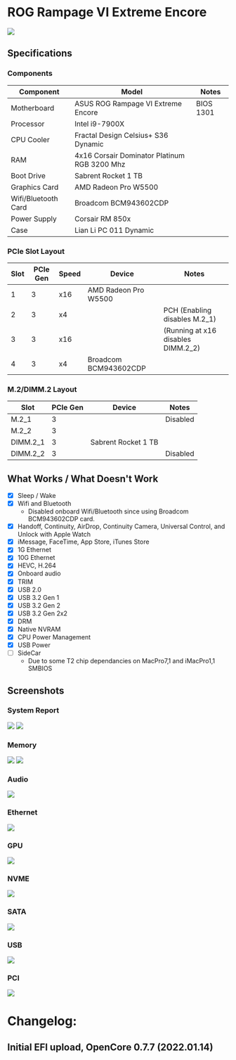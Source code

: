 # ROG Rampage VI Extreme Encore

![](/ROG%20Rampage%20VI%20Extreme%20Encore/Images/ROGRampageVIExtremeEncore.png)

## Specifications
### Components

| Component        | Model                                | Notes |
| ---------------- | ---------------------------------------|-------------------|
| Motherboard | ASUS ROG Rampage VI Extreme Encore | BIOS 1301 |
| Processor | Intel i9-7900X | |
| CPU Cooler | Fractal Design Celsius+ S36 Dynamic | |
| RAM | 4x16 Corsair Dominator Platinum RGB 3200 Mhz | |
| Boot Drive | Sabrent Rocket 1 TB | |
| Graphics Card | AMD Radeon Pro W5500 | |
| Wifi/Bluetooth Card | Broadcom BCM943602CDP |  |
| Power Supply | Corsair RM 850x | |
| Case | Lian Li PC 011 Dynamic | |

### PCIe Slot Layout
| Slot | PCIe Gen | Speed | Device | Notes |
| ----- | ----- | ----- |---------------------------------------|-------------------|
| 1 | 3 | x16 | AMD Radeon Pro W5500 | |
| 2 | 3 | x4 | | PCH (Enabling disables M.2_1) |
| 3 | 3 | x16 | | (Running at x16 disables DIMM.2_2) |
| 4 | 3 | x4 | Broadcom BCM943602CDP | |

### M.2/DIMM.2 Layout
| Slot | PCIe Gen | Device | Notes |
| ----- | ----- |---------------------------------------|-------------------|
| M.2_1 | 3 | | Disabled |
| M.2_2 | 3 | | |
| DIMM.2_1 | 3 | Sabrent Rocket 1 TB | |
| DIMM.2_2 | 3 | | Disabled |

## What Works / What Doesn't Work
- [x] Sleep / Wake
- [x] Wifi and Bluetooth
  * Disabled onboard Wifi/Bluetooth since using Broadcom BCM943602CDP card.
- [x] Handoff, Continuity, AirDrop, Continuity Camera, Universal Control, and Unlock with Apple Watch
- [x] iMessage, FaceTime, App Store, iTunes Store
- [x] 1G Ethernet
- [x] 10G Ethernet
- [x] HEVC, H.264
- [x] Onboard audio
- [x] TRIM
- [x] USB 2.0
- [x] USB 3.2 Gen 1
- [x] USB 3.2 Gen 2
- [x] USB 3.2 Gen 2x2
- [x] DRM
- [x] Native NVRAM
- [x] CPU Power Management
- [x] USB Power
- [ ] SideCar
    * Due to some T2 chip dependancies on MacPro7,1 and iMacPro1,1 SMBIOS

## Screenshots

### System Report
![](/ROG%20Rampage%20VI%20Extreme%20Encore/Images/aboutthismac.png)
![](/ROG%20Rampage%20VI%20Extreme%20Encore/Images/overview.png)

### Memory
![](/ROG%20Rampage%20VI%20Extreme%20Encore/Images/memory1.png)
![](/ROG%20Rampage%20VI%20Extreme%20Encore/Images/memory2.png)

### Audio
![](/ROG%20Rampage%20VI%20Extreme%20Encore/Images/audio.png)

### Ethernet
![](/ROG%20Rampage%20VI%20Extreme%20Encore/Images/ethernet.png)

### GPU
![](/ROG%20Rampage%20VI%20Extreme%20Encore/Images/graphics.png)

### NVME
![](/ROG%20Rampage%20VI%20Extreme%20Encore/Images/NVMExpress.png)

### SATA
![](/ROG%20Rampage%20VI%20Extreme%20Encore/Images/sata.png)

### USB
![](/ROG%20Rampage%20VI%20Extreme%20Encore/Images/usb.png)

### PCI
![](/ROG%20Rampage%20VI%20Extreme%20Encore/Images/pci.png)

# Changelog:
## Initial EFI upload, OpenCore 0.7.7 (2022.01.14)
